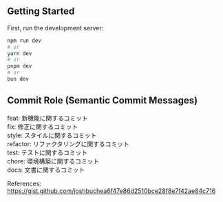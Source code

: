 
## Getting Started

First, run the development server:

```bash
npm run dev
# or
yarn dev
# or
pnpm dev
# or
bun dev
```

## Commit Role (Semantic Commit Messages)

feat: 新機能に関するコミット  
fix: 修正に関するコミット   
style: スタイルに関するコミット   
refactor: リファクタリングに関するコミット    
test: テストに関するコミット    
chore: 環境構築に関するコミット   
docs: 文書に関するコミット    

References: https://gist.github.com/joshbuchea6f47e86d2510bce28f8e7f42ae84c716  

